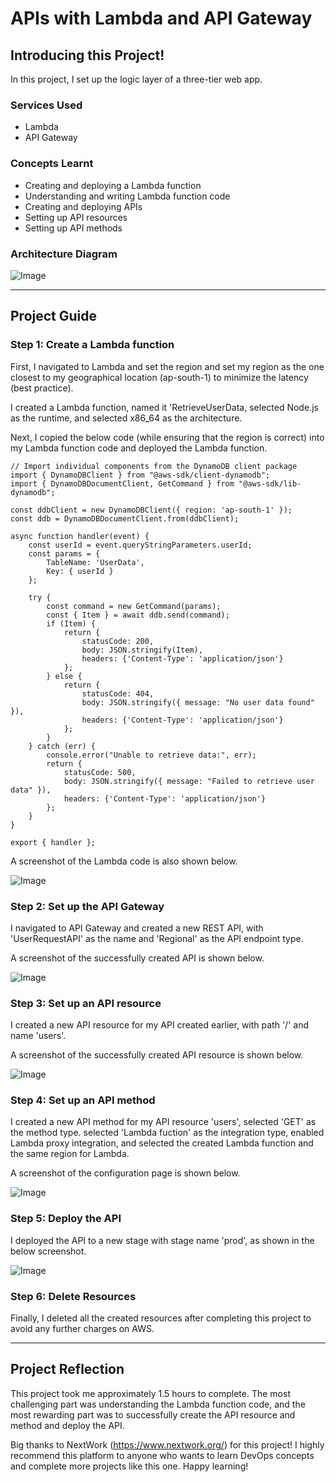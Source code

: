 # APIs with Lambda and API Gateway

## Introducing this Project!

In this project, I set up the logic layer of a three-tier web app.

### Services Used

- Lambda
- API Gateway

### Concepts Learnt

- Creating and deploying a Lambda function
- Understanding and writing Lambda function code
- Creating and deploying APIs
- Setting up API resources
- Setting up API methods

### Architecture Diagram

![Image](https://github.com/sumeet15n/Lambda-and-API-Gateway/blob/master/Screenshots/SS0.png)

---

## Project Guide

### Step 1: Create a Lambda function

First, I navigated to Lambda and set the region and set my region as the one closest to my geographical location (ap-south-1) to minimize the latency (best practice).

I created a Lambda function, named it 'RetrieveUserData, selected Node.js as the runtime, and selected x86_64 as the architecture.

Next, I copied the below code (while ensuring that the region is correct) into my Lambda function code and deployed the Lambda function.

```
// Import individual components from the DynamoDB client package
import { DynamoDBClient } from "@aws-sdk/client-dynamodb";
import { DynamoDBDocumentClient, GetCommand } from "@aws-sdk/lib-dynamodb";

const ddbClient = new DynamoDBClient({ region: 'ap-south-1' });
const ddb = DynamoDBDocumentClient.from(ddbClient);

async function handler(event) {
    const userId = event.queryStringParameters.userId;
    const params = {
        TableName: 'UserData',
        Key: { userId }
    };

    try {
        const command = new GetCommand(params);
        const { Item } = await ddb.send(command);
        if (Item) {
            return {
                statusCode: 200,
                body: JSON.stringify(Item),
                headers: {'Content-Type': 'application/json'}
            };
        } else {
            return {
                statusCode: 404,
                body: JSON.stringify({ message: "No user data found" }),
                headers: {'Content-Type': 'application/json'}
            };
        }
    } catch (err) {
        console.error("Unable to retrieve data:", err);
        return {
            statusCode: 500,
            body: JSON.stringify({ message: "Failed to retrieve user data" }),
            headers: {'Content-Type': 'application/json'}
        };
    }
}

export { handler };
```
A screenshot of the Lambda code is also shown below.

![Image](https://github.com/sumeet15n/Lambda-and-API-Gateway/blob/master/Screenshots/SS1.png)

### Step 2: Set up the API Gateway

I navigated to API Gateway and created a new REST API, with 'UserRequestAPI' as the name and 'Regional' as the API endpoint type.

A screenshot of the successfully created API is shown below.

![Image](https://github.com/sumeet15n/Lambda-and-API-Gateway/blob/master/Screenshots/SS2.png)

### Step 3: Set up an API resource

I created a new API resource for my API created earlier, with path '/' and name 'users'.

A screenshot of the successfully created API resource is shown below.

![Image](https://github.com/sumeet15n/Lambda-and-API-Gateway/blob/master/Screenshots/SS3.png)

### Step 4: Set up an API method

I created a new API method for my API resource 'users', selected 'GET' as the method type. selected 'Lambda fuction' as the integration type, enabled Lambda proxy integration, and selected the created Lambda function and the same region for Lambda.

A screenshot of the configuration page is shown below.

![Image](https://github.com/sumeet15n/Lambda-and-API-Gateway/blob/master/Screenshots/SS4.png)

### Step 5: Deploy the API

I deployed the API to a new stage with stage name 'prod', as shown in the below screenshot.

![Image](https://github.com/sumeet15n/Lambda-and-API-Gateway/blob/master/Screenshots/SS5.png)

### Step 6: Delete Resources

Finally, I deleted all the created resources after completing this project to avoid any further charges on AWS.

---

## Project Reflection

This project took me approximately 1.5 hours to complete. The most challenging part was understanding the Lambda function code, and the most rewarding part was to successfully create the API resource and method and deploy the API.

Big thanks to NextWork (https://www.nextwork.org/) for this project! I highly recommend this platform to anyone who wants to learn DevOps concepts and complete more projects like this one. Happy learning!